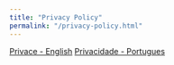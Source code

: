 ```yaml
---
title: "Privacy Policy"
permalink: "/privacy-policy.html"
---
```


[Privace - English](/privacy-policy-en.html)
[Privacidade - Portugues](/privacy-policy-pt.html)